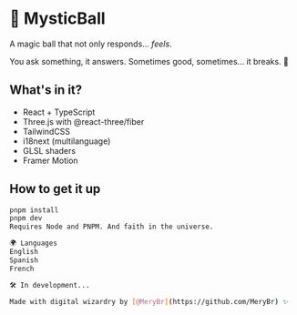 # 🔮 MysticBall

A magic ball that not only responds... *feels*.  

You ask something, it answers. Sometimes good, sometimes... it breaks. 🤯

## What's in it?

- React + TypeScript 
- Three.js with @react-three/fiber
- TailwindCSS 
- i18next (multilanguage)
- GLSL shaders 
- Framer Motion 

## How to get it up

```bash
pnpm install
pnpm dev
Requires Node and PNPM. And faith in the universe.

🌍 Languages 
English 
Spanish 
French

🛠 In development...  

Made with digital wizardry by [@MeryBr](https://github.com/MeryBr) ✨  

